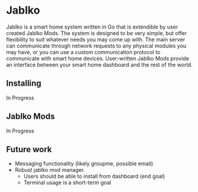 # Jablko

Jablko is a smart home system written in Go that is extendible by user created Jablko Mods. The system is designed to be very simple, but offer flexibility to suit whatever needs you may come up with. The main server can communicate through network requests to any physical modules you may have, or you can use a custom communication protocol to communicate with smart home devices. User-written Jablko Mods provide an interface between your smart home dashboard and the rest of the world.

## Installing

In Progress

## Jablko Mods

In Progress

## Future work

- Messaging functionality (likely groupme, possible email) 
- Robust jablko mod manager.
  - Users should be able to install from dashboard (end goal)
  - Terminal usage is a short-term goal
  
